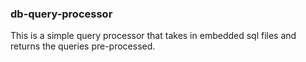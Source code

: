### db-query-processor

This is a simple query processor that takes in embedded sql files and returns the queries pre-processed.
